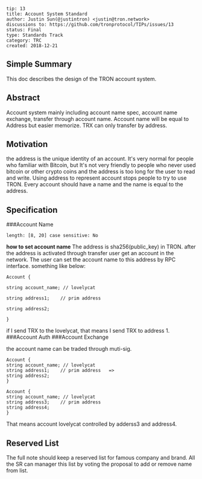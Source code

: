 ```
tip: 13
title: Account System Standard
author: Justin Sun(@justintron) <justin@tron.network> 
discussions to: https://github.com/tronprotocol/TIPs/issues/13
status: Final
type: Standards Track
category: TRC
created: 2018-12-21
```

## Simple Summary

This doc describes the design of the TRON account system.

## Abstract

Account system mainly including account name spec, account name exchange, transfer through account name. Account name will be equal to Address but easier memorize.
TRX can only transfer by address.

## Motivation

the address is the unique identity of an account.
It's very normal for people who familiar with Bitcoin, but It's not very friendly to people who never used bitcoin or other crypto coins and the address is too long for the user to read and write. Using address to represent account stops people to try to use TRON. Every account should have a name and the name is equal to the address.

## Specification
###Account Name

`length: [8, 20]
case sensitive: No`

**how to set account name**
The address is sha256(public_key) in TRON. after the address is activated through transfer user get an account in the network. The user can set the account name to this address by RPC interface. something like below:

```
Account {

string account_name; // lovelycat

string address1;    // prim address

string address2;  

}
```
if I send TRX to the lovelycat, that means I send TRX to address 1.
###Account Auth
###Account Exchange

the account name can be traded through muti-sig.

```
Account {                                                           
string account_name; // lovelycat                        
string address1;    // prim address   =>                  
string address2;                                                     
}      

Account {                                                           
string account_name; // lovelycat                        
string address3;    // prim address                
string address4;                                                     
} 
```

That means account lovelycat controlled by adderss3 and address4.

## Reserved List

The full note should keep a reserved list for famous company and brand. All the SR can manager this list by voting the proposal to add or remove name from list.
